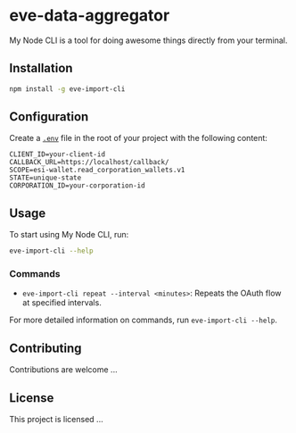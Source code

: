 # eve-data-aggregator

My Node CLI is a tool for doing awesome things directly from your terminal.

## Installation

```bash
npm install -g eve-import-cli
```

## Configuration

Create a [`.env`](command:_github.copilot.openRelativePath?%5B%7B%22scheme%22%3A%22file%22%2C%22authority%22%3A%22%22%2C%22path%22%3A%22%2Fg%3A%2Fdev%2Feve-data-aggregator%2F.env%22%2C%22query%22%3A%22%22%2C%22fragment%22%3A%22%22%7D%2C%223ae6d9ce-4472-4b17-b2c2-65e065dcc6d2%22%5D "g:\dev\eve-data-aggregator\.env") file in the root of your project with the following content:

```env
CLIENT_ID=your-client-id
CALLBACK_URL=https://localhost/callback/
SCOPE=esi-wallet.read_corporation_wallets.v1
STATE=unique-state
CORPORATION_ID=your-corporation-id
```

## Usage

To start using My Node CLI, run:

```bash
eve-import-cli --help
```

### Commands
- `eve-import-cli repeat --interval <minutes>`: Repeats the OAuth flow at specified intervals.

For more detailed information on commands, run `eve-import-cli --help`.

## Contributing

Contributions are welcome ...

## License

This project is licensed ...